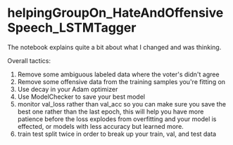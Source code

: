 # helpingGroupOn_HateAndOffensiveSpeech_LSTMTagger

The notebook explains quite a bit about what I changed and was thinking.

Overall tactics:
1. Remove some ambiguous labeled data where the voter's didn't agree
2. Remove some offensive data from the training samples you're fitting on
3. Use decay in your Adam optimizer
4. Use ModelChecker to save your best model
5. monitor val_loss rather than val_acc so you can make sure you save the best one rather than the last epoch, this will help you have more patience before the loss explodes from overfitting and your model is effected, or models with less accuracy but learned more.
6. train test split twice in order to break up your train, val, and test data
